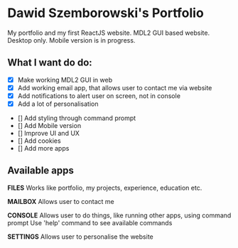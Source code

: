 # Dawid Szemborowski's Portfolio

My portfolio and my first ReactJS website.
MDL2 GUI based website.
Desktop only. Mobile version is in progress.

## What I want do do:

- [x] Make working MDL2 GUI in web
- [x] Add working email app, that allows user to contact me via website
- [x] Add notifications to alert user on screen, not in console
- [x] Add a lot of personalisation
- [] Add styling through command prompt
- [] Add Mobile version
- [] Improve UI and UX
- [] Add cookies
- [] Add more apps

## Available apps

**FILES**
    Works like portfolio, my projects, experience, education etc.

**MAILBOX**
    Allows user to contact me

**CONSOLE**
    Allows user to do things, like running other apps, using command prompt
    Use 'help' command to see available commands

**SETTINGS**
    Allows user to personalise the website
